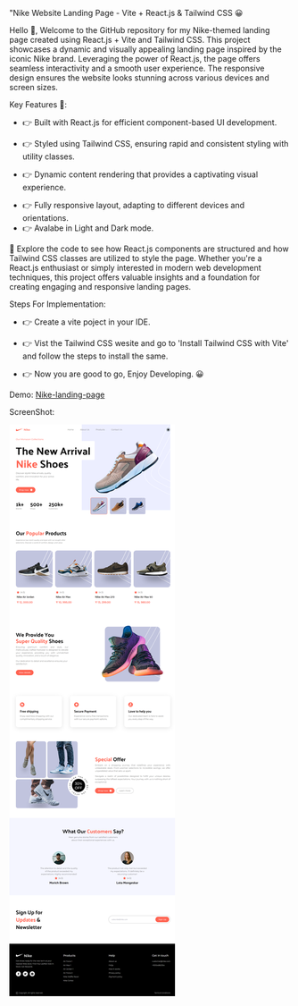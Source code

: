 "Nike Website Landing Page - Vite + React.js & Tailwind CSS 😀

Hello 👋,
Welcome to the GitHub repository for my Nike-themed landing page created using React.js + Vite and Tailwind CSS. This project showcases a dynamic and visually appealing landing page inspired by the iconic Nike brand. Leveraging the power of React.js, the page offers seamless interactivity and a smooth user experience. The responsive design ensures the website looks stunning across various devices and screen sizes.

Key Features 🚀:

- 👉 Built with React.js for efficient component-based UI development.
* 👉 Styled using Tailwind CSS, ensuring rapid and consistent styling with utility classes.
+ 👉 Dynamic content rendering that provides a captivating visual experience.
- 👉 Fully responsive layout, adapting to different devices and orientations.
- 👉 Avalabe in Light and Dark mode.

👀 Explore the code to see how React.js components are structured and how Tailwind CSS classes are utilized to style the page. Whether you're a React.js enthusiast or simply interested in modern web development techniques, this project offers valuable insights and a foundation for creating engaging and responsive landing pages.

Steps For Implementation:

- 👉 Create a vite poject in your IDE.
* 👉 Vist the Tailwind CSS wesite and go to 'Install Tailwind CSS with Vite' and follow the steps to install the same.
+ 👉 Now you are good to go, Enjoy Developing. 😀


Demo: [Nike-landing-page](https://nike-landing-page-theta.vercel.app/)

ScreenShot:

![ScreenShot](https://github.com/Nitinpr1/Nike-landing-page/blob/main/src/assets/images/nike-landing-page-theta.vercel.app_.png)
